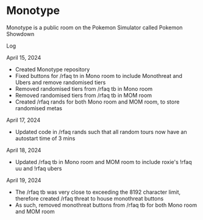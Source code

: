 # Monotype

Monotype is a public room on the Pokemon Simulator called Pokemon Showdown

Log

April 15, 2024
- Created Monotype repository
- Fixed buttons for /rfaq tn in Mono room to include Monothreat and Ubers and remove randomised tiers
- Removed randomised tiers from /rfaq tb in Mono room
- Removed randomised tiers from /rfaq tb in MOM room
- Created /rfaq rands for both Mono room and MOM room, to store randomised metas

April 17, 2024
- Updated code in /rfaq rands such that all random tours now have an autostart time of 3 mins

April 18, 2024
- Updated /rfaq tb in Mono room and MOM room to include roxie's !rfaq uu and !rfaq ubers

April 19, 2024
- The /rfaq tb was very close to exceeding the 8192 character limit, therefore created /rfaq threat to house monothreat buttons
- As such, removed monothreat buttons from /rfaq tb for both Mono room and MOM room
